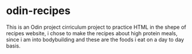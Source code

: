 # odin-recipes
This is an Odin project cirriculum project to practice HTML in the shepe of recipes website, i chose to make the recipes about high protein meals, since i am into bodybuilding and these are the foods i eat on a day to day basis.